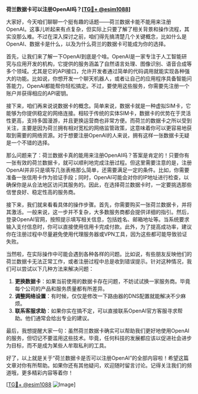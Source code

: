 **荷兰数据卡可以注册OpenAI吗？[[TG💪+ @esim1088](https://t.me/s/esim1088)]**

大家好，今天咱们聊聊一个挺有趣的话题——荷兰数据卡能不能用来注册OpenAI。这事儿听起来有点复杂，但实际上只要了解了相关背景和操作流程，其实没那么难。不过在深入探讨之前，咱们得先搞清楚几个关键概念，比如什么是OpenAI、数据卡是什么，以及为什么荷兰的数据卡可能成为你的选择。

首先，让我们来了解一下OpenAI到底是个啥。OpenAI是一家专注于人工智能研究与应用开发的机构，它提供的服务涵盖了自然语言处理、图像识别、语音合成等多个领域。尤其是它的API接口，允许开发者通过简单的代码调用就能实现各种强大的功能。比如说，你想开发一个聊天机器人，或者让自己的应用程序具备智能问答能力，OpenAI都能帮你轻松搞定。不过，要使用这些服务，你需要先注册一个账户并获得相应的API密钥。

接下来，咱们再来说说数据卡的概念。简单来说，数据卡就是一种虚拟SIM卡，它能够为你提供稳定的网络连接。相较于传统的实体SIM卡，数据卡的优势在于灵活性更高，支持多国漫游，并且更换运营商也非常方便。而荷兰的数据卡之所以受到关注，主要是因为荷兰拥有相对宽松的网络监管政策，这意味着你可以更容易地获取到需要的网络资源。对于想要注册OpenAI的人来说，拥有这样一张数据卡无疑是一个不错的选择。

那么问题来了：荷兰数据卡真的能用来注册OpenAI吗？答案是肯定的！只要你有一张有效的荷兰数据卡，就可以顺利地完成注册过程。但这里需要注意的是，注册OpenAI并非只是填写几张表格那么简单，还需要满足一定的条件。比如，你需要准备一张信用卡作为验证手段；同时，OpenAI可能会对你的IP地址进行检查，以确保你是从合法地区访问其服务的。因此，在选择荷兰数据卡时，一定要挑选那些信誉良好、稳定性高的服务商。

接下来，我们就来看看具体的操作步骤。首先，你需要购买一张荷兰数据卡，并将其激活。一般来说，这一步并不复杂，大多数服务商都会提供详细的指引。然后，登录OpenAI官网，按照提示填写相关信息，包括姓名、邮箱地址等。当系统要求输入支付信息时，你可以直接使用信用卡完成付款。此外，为了提高成功率，建议你在注册过程中尽量避免使用代理服务器或VPN工具，因为这些都可能导致验证失败。

当然啦，在实际操作中可能会遇到各种各样的问题。比如说，有些朋友反映他们的荷兰数据卡无法正常工作，或者注册过程中总是收到错误提示。针对这种情况，我们可以尝试以下几种方法来解决问题：

1. **更换数据卡**：如果当前使用的数据卡存在问题，不妨试试换一家服务商。毕竟每个公司的产品和服务质量都有所差异。
2. **调整网络设置**：有时候，仅仅是修改一下路由器的DNS配置就能解决不少麻烦。
3. **联系客服求助**：如果你实在搞不定，可以直接联系OpenAI官方客服寻求帮助。他们通常会给出专业的建议。

最后，我想提醒大家一句：虽然荷兰数据卡确实可以帮助我们更好地使用OpenAI的服务，但切记不要滥用这些技术。毕竟，任何科技的发展都应该以促进社会进步为目标，而不是成为某些人牟取私利的工具。

好了，以上就是关于“荷兰数据卡是否可以注册OpenAI”的全部内容啦！希望这篇文章对你有所帮助。如果你还有其他疑问，欢迎随时留言讨论。记得关注我们的频道哦，更多精彩内容等着你！

[[TG💪+ @esim1088](https://t.me/s/esim1088) ![Image](https://i.postimg.cc/4NQfJmqS/Snipaste-2025-05-13-00-14-12.png)]